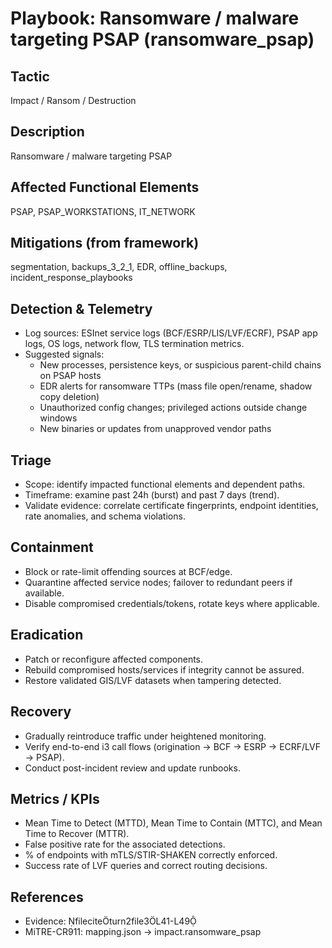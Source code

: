 # Playbook: Ransomware / malware targeting PSAP (ransomware_psap)

## Tactic
Impact / Ransom / Destruction

## Description
Ransomware / malware targeting PSAP

## Affected Functional Elements
PSAP, PSAP_WORKSTATIONS, IT_NETWORK

## Mitigations (from framework)
segmentation, backups_3_2_1, EDR, offline_backups, incident_response_playbooks

## Detection & Telemetry
- Log sources: ESInet service logs (BCF/ESRP/LIS/LVF/ECRF), PSAP app logs, OS logs, network flow, TLS termination metrics.
- Suggested signals:
  - New processes, persistence keys, or suspicious parent-child chains on PSAP hosts
  - EDR alerts for ransomware TTPs (mass file open/rename, shadow copy deletion)
  - Unauthorized config changes; privileged actions outside change windows
  - New binaries or updates from unapproved vendor paths

## Triage
- Scope: identify impacted functional elements and dependent paths.
- Timeframe: examine past 24h (burst) and past 7 days (trend).
- Validate evidence: correlate certificate fingerprints, endpoint identities, rate anomalies, and schema violations.

## Containment
- Block or rate-limit offending sources at BCF/edge.
- Quarantine affected service nodes; failover to redundant peers if available.
- Disable compromised credentials/tokens, rotate keys where applicable.

## Eradication
- Patch or reconfigure affected components.
- Rebuild compromised hosts/services if integrity cannot be assured.
- Restore validated GIS/LVF datasets when tampering detected.

## Recovery
- Gradually reintroduce traffic under heightened monitoring.
- Verify end-to-end i3 call flows (origination → BCF → ESRP → ECRF/LVF → PSAP).
- Conduct post-incident review and update runbooks.

## Metrics / KPIs
- Mean Time to Detect (MTTD), Mean Time to Contain (MTTC), and Mean Time to Recover (MTTR).
- False positive rate for the associated detections.
- % of endpoints with mTLS/STIR-SHAKEN correctly enforced.
- Success rate of LVF queries and correct routing decisions.

## References
- Evidence: fileciteturn2file3L41-L49
- MiTRE-CR911: mapping.json → impact.ransomware_psap
